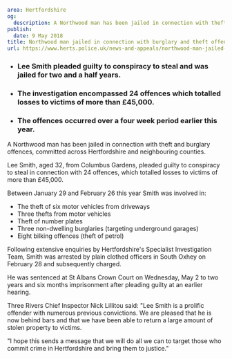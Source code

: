 ```yaml
area: Hertfordshire
og:
  description: A Northwood man has been jailed in connection with theft and burglary offences, committed across Hertfordshire and neighbouring counties.
publish:
  date: 9 May 2018
title: Northwood man jailed in connection with burglary and theft offences
url: https://www.herts.police.uk/news-and-appeals/northwood-man-jailed-in-connection-with-burglary-and-theft-offences-0185C
```

* ### Lee Smith pleaded guilty to conspiracy to steal and was jailed for two and a half years.

 * ### The investigation encompassed 24 offences which totalled losses to victims of more than £45,000.

 * ### The offences occurred over a four week period earlier this year.

A Northwood man has been jailed in connection with theft and burglary offences, committed across Hertfordshire and neighbouring counties.

Lee Smith, aged 32, from Columbus Gardens, pleaded guilty to conspiracy to steal in connection with 24 offences, which totalled losses to victims of more than £45,000.

Between January 29 and February 26 this year Smith was involved in:

 * The theft of six motor vehicles from driveways
 * Three thefts from motor vehicles
 * Theft of number plates
 * Three non-dwelling burglaries (targeting underground garages)
 * Eight bilking offences (theft of petrol)

Following extensive enquiries by Hertfordshire's Specialist Investigation Team, Smith was arrested by plain clothed officers in South Oxhey on February 28 and subsequently charged.

He was sentenced at St Albans Crown Court on Wednesday, May 2 to two years and six months imprisonment after pleading guilty at an earlier hearing.

Three Rivers Chief Inspector Nick Lillitou said: "Lee Smith is a prolific offender with numerous previous convictions. We are pleased that he is now behind bars and that we have been able to return a large amount of stolen property to victims.

"I hope this sends a message that we will do all we can to target those who commit crime in Hertfordshire and bring them to justice."
